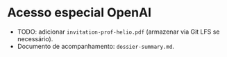 # Acesso especial OpenAI

- TODO: adicionar `invitation-prof-helio.pdf` (armazenar via Git LFS se necessário).
- Documento de acompanhamento: `dossier-summary.md`.
